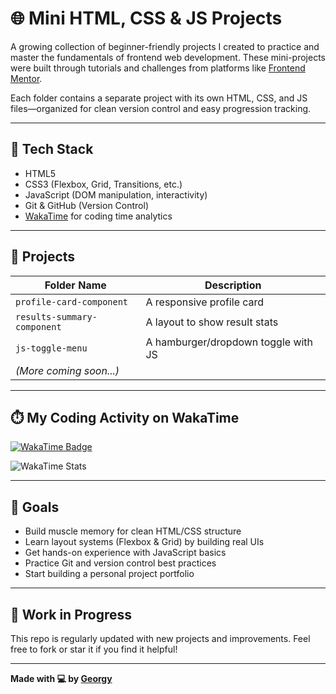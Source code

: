 # 🌐 Mini HTML, CSS & JS Projects

A growing collection of beginner-friendly projects I created to practice and master the fundamentals of frontend web development. These mini-projects were built through tutorials and challenges from platforms like [Frontend Mentor](https://www.frontendmentor.io/).

Each folder contains a separate project with its own HTML, CSS, and JS files—organized for clean version control and easy progression tracking.

---

## 🧰 Tech Stack

- HTML5
- CSS3 (Flexbox, Grid, Transitions, etc.)
- JavaScript (DOM manipulation, interactivity)
- Git & GitHub (Version Control)
- [WakaTime](https://wakatime.com/@geo_25) for coding time analytics

---

## 📁 Projects

| Folder Name                  | Description                                 |
|-----------------------------|---------------------------------------------|
| `profile-card-component`    | A responsive profile card                   |
| `results-summary-component` | A layout to show result stats               |
| `js-toggle-menu`            | A hamburger/dropdown toggle with JS         |
| *(More coming soon...)*     |                                             |

---

## ⏱️ My Coding Activity on WakaTime

[![WakaTime Badge](https://wakatime.com/badge/user/geo_25.svg)](https://wakatime.com/@geo_25)

![WakaTime Stats](https://github-readme-stats.vercel.app/api/wakatime?username=geo_25&layout=compact&theme=radical)

---

## 🎯 Goals

- Build muscle memory for clean HTML/CSS structure  
- Learn layout systems (Flexbox & Grid) by building real UIs  
- Get hands-on experience with JavaScript basics  
- Practice Git and version control best practices  
- Start building a personal project portfolio

---

## 🚧 Work in Progress

This repo is regularly updated with new projects and improvements. Feel free to fork or star it if you find it helpful!

---

**Made with 💻 by [Georgy](https://github.com/your-username)**  
